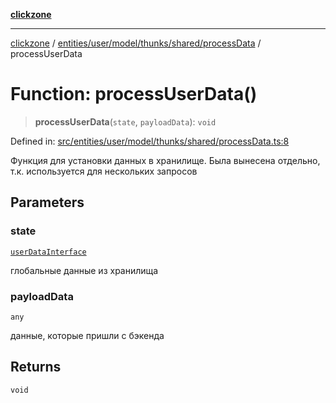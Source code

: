 [**clickzone**](../../../../../../../README.md)

***

[clickzone](../../../../../../../README.md) / [entities/user/model/thunks/shared/processData](../README.md) / processUserData

# Function: processUserData()

> **processUserData**(`state`, `payloadData`): `void`

Defined in: [src/entities/user/model/thunks/shared/processData.ts:8](https://github.com/MaximBri/ClickZone/blob/20f3f0d061a7c50a96ed5bba64acbc325a456072/client/src/entities/user/model/thunks/shared/processData.ts#L8)

Функция для установки данных в хранилище. Была вынесена отдельно, т.к. используется для нескольких запросов

## Parameters

### state

[`userDataInterface`](../../../../../../../shared/types/interfaces/userDataInterface.md)

глобальные данные из хранилища

### payloadData

`any`

данные, которые пришли с бэкенда

## Returns

`void`
